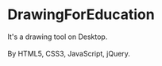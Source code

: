 # DrawingForEducation
It's a drawing tool on Desktop.
<br>
<br>
By HTML5, CSS3, JavaScript, jQuery.
